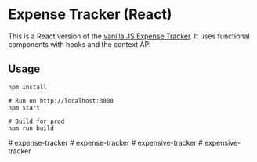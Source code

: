 # Expense Tracker (React)

This is a React version of the [vanilla JS Expense Tracker](https://github.com/bradtraversy/vanillawebprojects/tree/master/expense-tracker). It uses functional components with hooks and the context API

## Usage
```
npm install

# Run on http://localhost:3000
npm start

# Build for prod
npm run build
```

#   e x p e n s e - t r a c k e r  
 #   e x p e n s e - t r a c k e r  
 #   e x p e n s i v e - t r a c k e r  
 #   e x p e n s i v e - t r a c k e r  
 